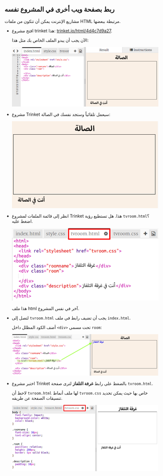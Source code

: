 ## ربط بصفحة ويب أخرى في المشروع نفسه

مشاريع الإنترنت يمكن أن تتكون من ملفات HTML مرتبطة ببعضها.

+ افتح مشروع trinket هذا: <a href="https://trinket.io/html/4d4c7d9a27" target="_blank">trinket.io/html/4d4c7d9a27</a>.
    
    الآن يجب أن يبدو الملف الخاص بك مثل هذا:
    
    ![لقطة الشاشة](images/rooms-starter.png)

+ مشروع Trinket سيعمل تلقائياً وستجد نفسك في الصالة:
    
    ![لقطة الشاشة](images/rooms-hall-start.png)

+ انظر إلى قائمة الملفات لمشروع Trinket هذا. هل تستطيع رؤية `tvroom.html`؟ اضغط عليه.
    
    ![لقطة الشاشة](images/rooms-tvroom-html.png)
    
    هذا ملف html آخر في نفس المشروع.

+ لتصل إلى `tvroom.html` يجب أن تضيف رابط في ملف `index.html`.
    
    أضف الكود المظلل داخل `<div>` تحت مسمى `room`:
    
    ![لقطة الشاشة](images/rooms-link-tvroom.png)

+ اختبر مشروع Trinket بالضغط على رابط **غرفة التلفاز** لترى صفحة `tvroom.html`.
    
    لاحظ أن `tvroom.html` لها ملف أنماط `tvroom.css` خاص بها حيث يمكن تحديد تنسيقات الصفحة عن طريقه.
    
    ![لقطة الشاشة](images/rooms-tvroom-unstyled.png)